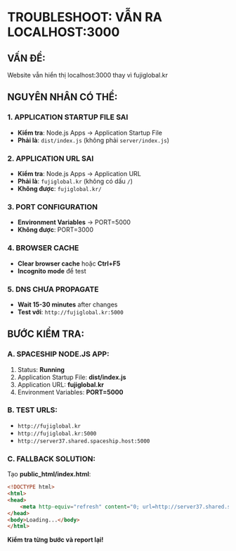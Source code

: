 # TROUBLESHOOT: VẪN RA LOCALHOST:3000

## VẤN ĐỀ: 
Website vẫn hiển thị localhost:3000 thay vì fujiglobal.kr

## NGUYÊN NHÂN CÓ THỂ:

### 1. APPLICATION STARTUP FILE SAI
- **Kiểm tra**: Node.js Apps → Application Startup File
- **Phải là**: `dist/index.js` (không phải `server/index.js`)

### 2. APPLICATION URL SAI
- **Kiểm tra**: Node.js Apps → Application URL
- **Phải là**: `fujiglobal.kr` (không có dấu `/`)
- **Không được**: `fujiglobal.kr/`

### 3. PORT CONFIGURATION
- **Environment Variables** → PORT=5000
- **Không được**: PORT=3000

### 4. BROWSER CACHE
- **Clear browser cache** hoặc **Ctrl+F5**
- **Incognito mode** để test

### 5. DNS CHƯA PROPAGATE
- **Wait 15-30 minutes** after changes
- **Test với**: `http://fujiglobal.kr:5000`

## BƯỚC KIỂM TRA:

### A. SPACESHIP NODE.JS APP:
1. Status: **Running**
2. Application Startup File: **dist/index.js**
3. Application URL: **fujiglobal.kr**
4. Environment Variables: **PORT=5000**

### B. TEST URLS:
- `http://fujiglobal.kr` 
- `http://fujiglobal.kr:5000`
- `http://server37.shared.spaceship.host:5000`

### C. FALLBACK SOLUTION:
Tạo **public_html/index.html**:
```html
<!DOCTYPE html>
<html>
<head>
    <meta http-equiv="refresh" content="0; url=http://server37.shared.spaceship.host:5000">
</head>
<body>Loading...</body>
</html>
```

**Kiểm tra từng bước và report lại!**